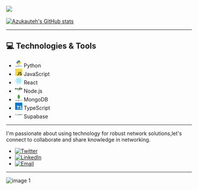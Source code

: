



![](https://komarev.com/ghpvc/?username=azukautehusername&label=PROFILE+VIEWS)

[![Azukauteh's GitHub stats](https://github-readme-stats.vercel.app/api?username=azukauteh&show_icons=true&theme=radical)](https://github.com/azukauteh)

---

## 💻 Technologies & Tools

<ul>
    <li><img src="https://raw.githubusercontent.com/devicons/devicon/master/icons/python/python-original-wordmark.svg" alt="Python" width="20" /> Python</li>
    <li><img src="https://raw.githubusercontent.com/devicons/devicon/master/icons/javascript/javascript-original.svg" alt="JavaScript" width="20" /> JavaScript</li>
    <li><img src="https://raw.githubusercontent.com/devicons/devicon/master/icons/react/react-original.svg" alt="React" width="20" /> React</li>
    <li><img src="https://raw.githubusercontent.com/devicons/devicon/master/icons/nodejs/nodejs-original-wordmark.svg" alt="Node.js" width="20" /> Node.js</li>
    <li><img src="https://raw.githubusercontent.com/devicons/devicon/master/icons/mongodb/mongodb-original-wordmark.svg" alt="MongoDB" width="20" /> MongoDB</li>
    <li><img src="https://raw.githubusercontent.com/devicons/devicon/master/icons/typescript/typescript-original.svg" alt="TypeScript" width="20" /> TypeScript</li>
    <li><img src="https://raw.githubusercontent.com/devicons/devicon/master/icons/supabase/supabase-original-wordmark.svg" alt="Supabase" width="20" /> Supabase</li>
</ul>

---

I'm passionate about using technology for robust network solutions,let's connect to collaborate and share knowledge in networking.

- <a href="https://x.com/Magnifi66148508" target="_blank"><img src="https://img.shields.io/twitter/follow/Magnifi66148508?style=social&logo=x" alt="Twitter" width="120px" height="25px" /></a>  
- <a href="https://www.linkedin.com/in/azukauteh" target="_blank"><img src="https://img.shields.io/badge/LinkedIn-Connect-blue?logo=linkedin" alt="LinkedIn" width="120px" height="25px" /></a>  
- <a href="mailto:aazure263@gmail.com" target="_blank"><img src="https://img.shields.io/badge/Email-Contact-red?logo=gmail" alt="Email" width="120px" height="25px" /></a>  

---

![image 1](https://i.imgur.com/si6dAB6.png)
